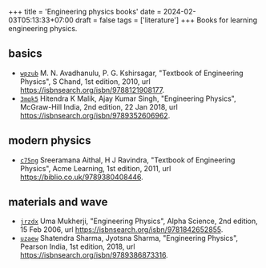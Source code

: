+++
title = 'Engineering physics books'
date = 2024-02-03T05:13:33+07:00
draft = false
tags = ['literature']
+++
Books for learning engineering physics.
<!--more-->


## basics
+ [`wpzub`](https://osf.io/wpzub) M. N. Avadhanulu, P. G. Kshirsagar, "Textbook of Engineering Physics", S Chand, 1st edition, 2010, url https://isbnsearch.org/isbn/9788121908177.
+ [`3mqk5`](https://osf.io/3mqk5) Hitendra K Malik, Ajay Kumar Singh, "Engineering Physics", McGraw-Hill India, 2nd edition, 22 Jan 2018, url https://isbnsearch.org/isbn/9789352606962. 


## modern physics
+ [`c75ng`](https://osf.io/c75ng) Sreeramana Aithal, H J Ravindra, "Textbook of Engineering Physics", Acme Learning, 1st edition, 2011, url https://biblio.co.uk/9789380408446.


## materials and wave
+ [`jrzdx`](https://osf.io/jrzdx) Uma Mukherji, "Engineering Physics", Alpha Science, 2nd edition, 15 Feb 2006, url https://isbnsearch.org/isbn/9781842652855.
+ [`uzaew`](https://osf.io/uzaew) Shatendra Sharma, Jyotsna Sharma, "Engineering Physics", Pearson India, 1st edition, 2018, url https://isbnsearch.org/isbn/9789386873316.
